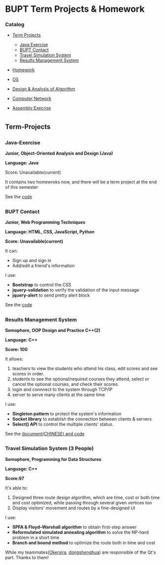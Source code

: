 # BUPT Term Projects & Homework

### Catalog
* [Term Projects](#pro)
  * [Java Exercise](#java)
  * [BUPT Contact](#site)
  * [Travel Simulation System](#travel)
  * [Results Management System](#results)

* [Homework](#Homework)
 * [OS](#OS)
 * [Design & Analysis of Algorithm](#Design&Analysis-of-Algorithm)
 * [Computer Network](#Computer-Network)
 * [Assembly Execrise](#Assembly-Execrise)
       
# <h2 id='pro'>Term-Projects</h2>

## <h3 id='java'>Java-Exercise</h3>

**Junior, Object-Oriented Analysis and Design (Java)**

**Language: Java**

Score: Unavailable(current)

It contains two homewroks now, and there will be a term project at the end of this semester

See the [code](https://github.com/YeWenting/Java-Exercise)

## <h3 id='site'>BUPT Contact</h3>

**Junior, Web Programming Techniques**

**Language: HTML, CSS, JavaScript, Python**

**Score: Unavailable(current)**

It can:
* Sign up and sign in
* Add/edit a friend's information

I use:
* __Bootstrap__ to control the CSS
* __jquery-validation__ to verify the validation of the input message
* __jquery-alert__ to send pretty alert block

See the [code](https://github.com/YeWenting/yewenting.github.com)

## <h3 id='results'>Results Management System</h3>


**Semophore, OOP Design and Practice C++(2)**

**Language: C++**

**Score: 100**

It allows:
1. teachers to view the students who attend his class, edit scores and see scores in order.
2. students to see the optional/required courses they attend, select or cancel the optional courses, and check their scores.
3. login and connnect to the system through TCP/IP
4. server to serve many clients at the same time

I use:
* __Singleton pattern__ to protect the system's information
* __Socket library__ to establish the connection between clients & servers
* __Select() API__ to control the multiple clients' status.

See the [document(CHINESE) and code](https://github.com/YeWenting/Results-Management-System)

## <h3 id='travel'>Travel Simulation System (3 People)</h3>

**Semophore, Programming for Data Structures**

**Language: C++**

**Score:97**

It's able to:
1. Designed three route design algorithm, which are time, cost or both time and cost optimized, while passing through several given vertices too
2. Display visitors' movement and routes by a fine-designed UI

I use:
* __SPFA & Floyd–Warshall algorithm__ to obtain first-step answer
* __Reformulated simulated annealing algorithm__ to solve the NP-hard problem in a short time
* __Branch and bound method__ to optimize the route both in time and cost

While my teammates([Okersira](https://github.com/Okersira), [dongshenghua](https://github.com/dongshenghua?tab=following)) are responsible of the Qt's part. Thanks to them!

